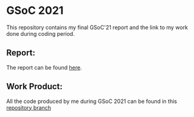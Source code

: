 
# GSoC 2021

This repository contains my final GSoC'21 report and the link to my work done during coding period.

## Report:

The report can be found [here](https://github.com/eppisai/GSoC-Final-Report/blob/master/GSoC_final_report_eppisai.pdf).

## Work Product:

All the code produced by me during GSoC 2021 can be found in this [repository branch](https://github.com/eppisai/AXIOM-Remote/tree/firmware-improvements)
